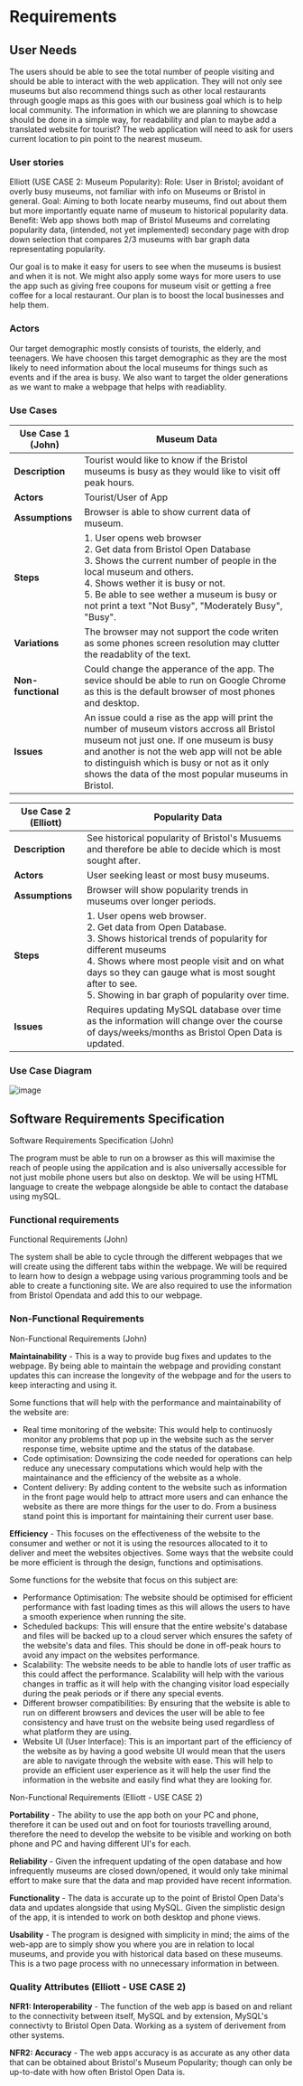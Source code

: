    # Requirements

## User Needs
The users should be able to see the total number of people visiting and should be able to interact with the web application.
They will not only see museums but also recommend things such as other local restaurants through google maps as this goes with our business goal which is to help local community. The information in which we are planning to showcase should be done in a simple way, for readability and plan to maybe add a translated website for tourist?
The web application will need to ask for users current location to pin point to the nearest museum.

### User stories
Elliott (USE CASE 2: Museum Popularity):
Role: User in Bristol; avoidant of overly busy museums, not familiar with info on Museums or Bristol in general.
Goal: Aiming to both locate nearby museums, find out about them but more importantly equate name of museum to historical popularity data.
Benefit: Web app shows both map of Bristol Museums and correlating popularity data, (intended, not yet implemented) secondary page with drop down selection that compares 2/3 museums with bar graph data representating popularity.

Our goal is to make it easy for users to see when the museums is busiest and when it is not. We might also apply some ways for more users to use the app such as giving free coupons for museum visit or getting a free coffee for a local restaurant. Our plan is to boost the local businesses and help them. 

### Actors
Our target demographic mostly consists of tourists, the elderly, and teenagers. We have choosen this target demographic as they are the most likely to need information about the local museums for things such as events and if the area is busy. We also want to target the older generations as we want to make a webpage that helps with readiablity.

### Use Cases

| Use Case 1 (John) | Museum Data |
| ---------------------------------------------------- | ----------------------------------------------------- |
| **Description** | Tourist would like to know if the Bristol museums is busy as they would like to visit off peak hours. |
| **Actors** | Tourist/User of App |
| **Assumptions** | Browser is able to show current data of museum. |
| **Steps** |    1. User opens web browser <br /> 2. Get data from Bristol Open Database <br /> 3. Shows the current number of people in the local museum and others.<br /> 4. Shows wether it is busy or not. <br /> 5. Be able to see wether a museum is busy or not print a text "Not Busy", "Moderately Busy", "Busy". 
| **Variations** | The browser may not support the code writen as some phones screen resolution may clutter the readablity of the text. |
| **Non-functional** | Could change the apperance of the app. The sevice should be able to run on Google Chrome as this is the default browser of most phones and desktop. |
| **Issues** | An issue could a rise as the app will print the number of museum vistors accross all Bristol museum not just one. If one museum is busy and another is not the web app will not be able to distinguish which is busy or not as it only shows the data of the most popular museums in Bristol. | </td></tr>

| Use Case 2 (Elliott) | Popularity Data |
| ---------------------------------------------------- | ----------------------------------------------------- |
| **Description** | See historical popularity of Bristol's Musuems and therefore be able to decide which is most sought after.  |
| **Actors** | User seeking least or most busy museums. |
| **Assumptions** | Browser will show popularity trends in museums over longer periods.|
| **Steps** |    1. User opens web browser. <br /> 2. Get data from Open Database. <br /> 3. Shows historical trends of popularity for different museums <br />4. Shows where most people visit and on what days so they can gauge what is most sought after to see. <br /> 5. Showing in bar graph of popularity over time. 
| **Issues** | Requires updating MySQL database over time as the information will change over the course of days/weeks/months as Bristol Open Data is updated. | </td></tr>

### Use Case Diagram
![image](https://user-images.githubusercontent.com/110387603/201328562-351a695f-1833-408e-8e1f-78b637ca5cc2.png)

## Software Requirements Specification

Software Requirements Specification (John)

The program must be able to run on a browser as this will maximise the reach of people using the appilcation and is also universally accessible for not just mobile phone users but also on desktop. We will be using HTML language to create the webpage alongside be able to contact the database using mySQL. 

### Functional requirements

Functional Requirements (John)

The system shall be able to cycle through the different webpages that we will create using the different tabs within the webpage. We will be required to learn how to design a webpage using various programming tools and be able to create a functioning site. We are also required to use the information from Bristol Opendata and add this to our webpage. 


### Non-Functional Requirements

Non-Functional Requirements (John)

**Maintainability** -  This is a way to provide bug fixes and updates to the webpage. By being able to maintain the webpage and providing constant updates this can increase the longevity of the webpage and for the users to keep interacting and using it.

Some functions that will help with the performance and maintainability of the website are:
- Real time monitoring of the website: This would help to continuosly monitor any problems that pop up in the website such as the server response time, website uptime and the status of the database.
- Code optimisation: Downsizing the code needed for operations can help reduce any unecessary computations which would help with the maintainance and the efficiency of the website as a whole. 
- Content delivery: By adding content to the website such as information in the front page would help to attract more users and can enhance the website as there are more things for the user to do. From a business stand point this is important for maintaining their current user base. 


**Efficiency** - This focuses on the effectiveness of the website to the consumer and wether or not it is using the resources allocated to it to deliver and meet the websites objectives. Some ways that the website could be more efficient is through the design, functions and optimisations. 

Some functions for the website that focus on this subject are: 
- Performance Optimisation: The website should be optimised for efficient performance with fast loading times as this will allows the users to have a smooth experience when running the site. 
- Scheduled backups: This will ensure that the entire website's database and files will be backed up to a cloud server which ensures the safety of the website's data and files. This should be done in off-peak hours to avoid any impact on the websites performance.
- Scalability: The website needs to be able to handle lots of user traffic as this could affect the performance. Scalability will help with the various changes in traffic as it will help with the changing visitor load especially during the peak periods or if there any special events. 
- Different browser compatibilities: By ensuring that the website is able to run on different browsers and devices the user will be able to fee consistency and have trust on the website being used regardless of what platform they are using. 
- Website UI (User Interface): This is an important part of the efficiency of the website as by having a good website UI would mean that the users are able to navigate through the website with ease. This will help to provide an efficient user experience as it will help the user find the information in the website and easily find what they are looking for.


Non-Functional Requirements (Elliott - USE CASE 2)

**Portability** - The ability to use the app both on your PC and phone, therefore it can be used out and on foot for touriosts travelling around, therefore the need to develop the website to be visible and working on both phone and PC and having different UI's for each.

**Reliability** - Given the infrequent updating of the open database and how infrequently museums are closed down/opened, it would only take minimal effort to make sure that the data and map provided have recent information.

**Functionality** - The data is accurate up to the point of Bristol Open Data's data and updates alongside that using MySQL. Given the simplistic design of the app, it is intended to work on both desktop and phone views.

**Usability** - The program is designed with simplicity in mind; the aims of the web-app are to simply show you where you are in relation to local museums, and provide you with historical data based on these museums. This is a two page process with no unnecessary information in between.

### Quality Attributes (Elliott - USE CASE 2)

**NFR1: Interoperability** - The function of the web app is based on and reliant to the connectivity between itself, MySQL and by extension, MySQL's connectivty to Bristol Open Data. Working as a system of derivement from other systems.

**NFR2: Accuracy** - The web apps accuracy is as accurate as any other data that can be obtained about Bristol's Museum Popularity; though can only be up-to-date with how often Bristol Open Data is.
